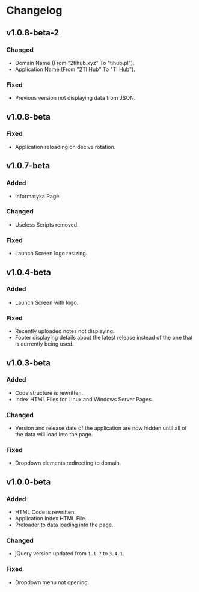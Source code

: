 # Changelog

## v1.0.8-beta-2
### Changed
- Domain Name (From "2tihub.xyz" To "tihub.pl").
- Application Name (From "2TI Hub" To "TI Hub").
### Fixed
- Previous version not displaying data from JSON.

## v1.0.8-beta
### Fixed
- Application reloading on decive rotation.

## v1.0.7-beta
### Added
- Informatyka Page.

### Changed
- Useless Scripts removed.

### Fixed
- Launch Screen logo resizing.

## v1.0.4-beta
### Added
- Launch Screen with logo.

### Fixed
- Recently uploaded notes not displaying.
- Footer displaying details about the latest release instead of the one that is currently being used.

## v1.0.3-beta
### Added
- Code structure is rewritten.
- Index HTML Files for Linux and Windows Server Pages.

### Changed
- Version and release date of the application are now hidden until all of the data will load into the page.

### Fixed
- Dropdown elements redirecting to domain.

## v1.0.0-beta
### Added
- HTML Code is rewritten.
- Application Index HTML File.
- Preloader to data loading into the page.

### Changed
- jQuery version updated from `1.1.7` to `3.4.1`.

### Fixed
- Dropdown menu not opening.
